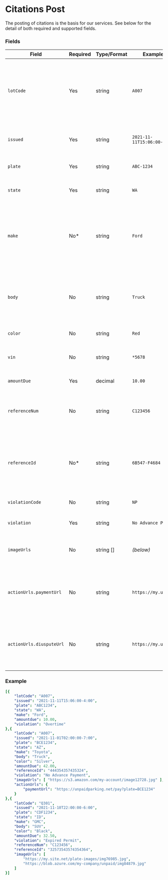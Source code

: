 # Citations Post

The posting of citations is the basis for our services.  See below for the detail of both required and supported fields.

### Fields
| Field | Required | Type/Format | Example(s) | Description|
|-------|----------|-------------|---------|------------|
| `lotCode` | Yes | string | `A007` | A name or code you use to indicate the location where the unpaid vehicle is parked. These codes will be exchanged ahead of time along with other location data using the [Lots](../lots) api. |
| `issued` | Yes | string | `2021-11-11T15:06:00-4:00` | An [ISO-8601](https://en.wikipedia.org/wiki/ISO_8601) time stamp, including UTC offset, when the citation was issued.|
| `plate` | Yes | string | `ABC-1234` | The license plate for the unpaid vehicle. |
| `state` | Yes | string | `WA` | The state or province that issued the license plate. (see `plate`) |
| `make` | No* | string | `Ford` | The make/manufacturer of the unpaid vehicle.  This field can accept [NCIC VMA Codes](https://wilenet.widoj.gov/sites/default/files/public_files-2021-01/ncic_code_manual_-_dec_31_2020.pdf) or proper names. Surcharges may apply if this field is not provided.  |
| `body` | No | string | `Truck` | A short term for the body-style of the vehicle, such as: 'Truck', 'SUV', '2-door', '4-door', etc.  The value should be meaningful to a human reader. |
| `color` | No | string | `Red` | The color of the vehicle. |
| `vin` | No | string | `*5678` | Can contain the full vehicle VIN or the last 4 digits of the VIN if prefixed with `*`. |
| `amountDue` | Yes | decimal | `10.00` | The unpaid amount due for the vehicle. |
| `referenceNum` | No | string | `C123456` | A reference number for the unpaid vehicle, usually a citation number issued from an internal system |
| `referenceId` | No* | string | `6B547-F4684` | An internal reference identifier, unique to your source system, to be used future updates.  Calls to update [Status](..\status) require a matching value. |
| `violationCode` | No | string | `NP` | The violation code in the sources system. |
| `violation` | Yes | string | `No Advance Payment` | The human-readable violation description. |
| `imageUrls` | No | string [] | *(below)* | An array of internet accessible URLs for images of the unpaid vehicle in the location. |
| `actionUrls.paymentUrl` | No | string | `https://my.url.net/` | An internet accessible URL for the customer to make a payment. This will be displayed on the default landing page. |
| `actionUrls.diusputeUrl` | No | string | `https://my.url.net` | An internet accessible URL for the customer to submit a dispute. This will be displayed on the default landing page. |

### Example

```yaml
[{
    "lotCode": "A007",
    "issued": "2021-11-11T15:06:00-4:00",
    "plate": "ABC1234",
    "state": "WA",
    "make": "Ford",
    "amountdue": 10.00,
    "violation": "Overtime"
},{
    "lotCode": "A007",
    "issued": "2021-11-01T02:00:00-7:00",
    "plate": "BCE1234",
    "state": "AZ",
    "make": "Toyota",
    "body": "Truck",
    "color": "Silver",
    "amountDue": 42.00,
    "referenceId": "444354357435324",
    "violation": "No Advance Payment",
    "imageUrls": [ "https://s3.amazon.com/my-account/image12728.jpg" ],
    "actionUrls": {
        "paymentUrl": "https://unpaidparking.net/pay?plate=BCE1234"
    }
},{
    "lotCode": "Q301",
    "issued": "2021-11-10T22:00:00-6:00",
    "plate": "CDF1234",
    "state": "ID",
    "make": "GMC",
    "body": "SUV",
    "color": "Black",
    "amountDue": 32.50,
    "violation": "Expired Permit",
    "referenceNum": "C123456",
    "referenceId": "32573543574354364",
    "imageUrls": [ 
        "https://my.site.net/plate-images/img76985.jpg", 
        "https://blob.azure.com/my-company/unpaid/img84879.jpg"
    ]
}]

```


 
